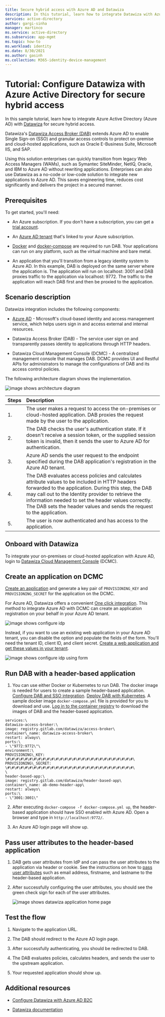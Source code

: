 ```yaml
---
title: Secure hybrid access with Azure AD and Datawiza
description: In this tutorial, learn how to integrate Datawiza with Azure AD for secure hybrid access 
services: active-directory
author: gargi-sinha
manager: martinco
ms.service: active-directory
ms.subservice: app-mgmt
ms.topic: how-to
ms.workload: identity
ms.date: 8/30/2021
ms.author: gasinh
ms.collection: M365-identity-device-management
---
```


# Tutorial: Configure Datawiza with Azure Active Directory for secure hybrid access

In this sample tutorial, learn how to integrate Azure Active Directory (Azure AD) with [Datawiza](https://www.datawiza.com/) for secure hybrid access.

Datawiza's [Datawiza Access Broker
(DAB)](https://www.datawiza.com/access-broker) extends Azure AD to enable Single Sign-on (SSO) and granular access controls to protect on-premise and cloud-hosted applications, such as Oracle E-Business Suite, Microsoft IIS, and SAP.

Using this solution enterprises can quickly transition from legacy Web Access Managers (WAMs), such as Symantec SiteMinder, NetIQ, Oracle, and IBM to Azure AD without rewriting applications. Enterprises can also use Datawiza as a no-code or low-code solution to integrate new applications to Azure AD. This saves engineering time, reduces cost significantly and delivers the project in a secured manner.

## Prerequisites

To get started, you'll need:

- An Azure subscription. If you don\'t have a subscription, you can get a [trial account](https://azure.microsoft.com/free/).

- An [Azure AD tenant](https://docs.microsoft.com/azure/active-directory/fundamentals/active-directory-access-create-new-tenant)
that's linked to your Azure subscription.

- [Docker](https://docs.docker.com/get-docker/) and
[docker-compose](https://docs.docker.com/compose/install/)
are required to run DAB. Your applications can run on any platform, such as the virtual machine and bare metal.

- An application that you'll transition from a legacy identity system to Azure AD. In this example, DAB is deployed on the same server where the application is. The application will run on localhost: 3001 and DAB proxies traffic to the application via localhost: 9772. The traffic to the application will reach DAB first and then be proxied to the application.

## Scenario description

Datawiza integration includes the following components:

- [Azure AD](https://docs.microsoft.com/azure/active-directory/fundamentals/active-directory-whatis) - Microsoft's cloud-based identity and access management service, which helps users sign in and access external and internal resources.

- Datawiza Access Broker (DAB) - The service user sign on and transparently passes identity to applications through HTTP headers.

- Datawiza Cloud Management Console (DCMC) - A centralized management console that manages DAB. DCMC provides UI and Restful APIs for administrators to manage the configurations of DAB and its access control policies.

The following architecture diagram shows the implementation.

![image shows architecture diagram](./media/datawiza-with-azure-active-directory/datawiza-architecture-diagram.png)

|Steps| Description|
|:----------|:-----------|
|  1. | The user makes a request to access the on-premises or cloud-hosted application. DAB proxies the request made by the user to the application.|
| 2. |The DAB checks the user's authentication state. If it doesn't receive a session token, or the supplied session token is invalid, then it sends the user to Azure AD for authentication.|
| 3. | Azure AD sends the user request to the endpoint specified during the DAB application's registration in the Azure AD tenant.|
| 4. | The DAB evaluates access policies and calculates attribute values to be included in HTTP headers forwarded to the application. During this step, the DAB may call out to the Identity provider to retrieve the information needed to set the header values correctly. The DAB sets the header values and sends the request to the application. |
| 5. |  The user is now authenticated and has access to the application.|

## Onboard with Datawiza

To integrate your on-premises or cloud-hosted application with Azure AD, login to [Datawiza Cloud Management
Console](https://console.datawiza.com/) (DCMC).

## Create an application on DCMC

[Create an application](https://docs.datawiza.com/step-by-step/step2.html) and generate a key pair of `PROVISIONING_KEY` and `PROVISIONING_SECRET` for the application on the DCMC.

For Azure AD, Datawiza offers a convenient [One click integration](https://docs.datawiza.com/tutorial/web-app-azure-one-click.html). This method to integrate Azure AD with DCMC can create an application registration on your behalf in your Azure AD tenant.

![image shows configure idp](./media/datawiza-with-azure-active-directory/configure-idp.png)

Instead, if you want to use an existing web application in your Azure AD tenant, you can disable the option and populate the fields of the form. You'll need the tenant ID, client ID, and client secret. [Create a web application and get these values in your tenant](https://docs.datawiza.com/idp/azure.html).

![image shows configure idp using form](./media/datawiza-with-azure-active-directory/use-form.png)

## Run DAB with a header-based application

1. You can use either Docker or Kubernetes to run DAB. The docker image is needed for users to create a sample header-based application. [Configure DAB and SSO
integration](https://docs.datawiza.com/step-by-step/step3.html). [Deploy DAB with Kubernetes](https://docs.datawiza.com/tutorial/web-app-AKS.html). A sample docker image `docker-compose.yml` file is provided for you to download and use. [Log in to the container registry](https://docs.datawiza.com/step-by-step/step3.html#important-step) to download the images of DAB and the header-based application.

```YML
services:\
datawiza-access-broker:\
image: registry.gitlab.com/datawiza/access-broker\
container\_name: datawiza-access-broker\
restart: always\
ports:\
- \"9772:9772\"\
environment:\
PROVISIONING\_KEY: \#\#\#\#\#\#\#\#\#\#\#\#\#\#\#\#\#\#\#\#\#\#\#\#\#\#\#\#\#\
PROVISIONING\_SECRET: \#\#\#\#\#\#\#\#\#\#\#\#\#\#\#\#\#\#\#\#\#\#\#\#\#\#\#\#\#\
\
header-based-app:\
image: registry.gitlab.com/datawiza/header-based-app\
container\_name: ab-demo-header-app\
restart: always\
ports:\
- \"3001:3001\"
```

2. After executing `docker-compose -f docker-compose.yml up`, the
header-based application should have SSO enabled with Azure AD. Open a browser and type in `http://localhost:9772/`.

3. An Azure AD login page will show up.

## Pass user attributes to the header-based application

1. DAB gets user attributes from IdP and can pass the user attributes to the application via header or cookie. See the instructions on how to [pass user attributes](https://docs.datawiza.com/step-by-step/step4.html) such as email address, firstname, and lastname to the header-based application.

2. After successfully configuring the user attributes, you should see the green check sign for each of the user attributes.

   ![image shows datawiza application home page](./media/datawiza-with-azure-active-directory/datawiza-application-home-page.png)

## Test the flow

1. Navigate to the application URL.

2. The DAB should redirect to the Azure AD login page.

3. After successfully authenticating, you should be redirected to DAB.

4. The DAB evaluates policies, calculates headers, and sends the user to the upstream application.

5. Your requested application should show up.

## Additional resources

- [Configure Datawiza with Azure AD B2C](https://docs.microsoft.com/azure/active-directory-b2c/partner-datawiza)

- [Datawiza documentation](https://docs.datawiza.com)
